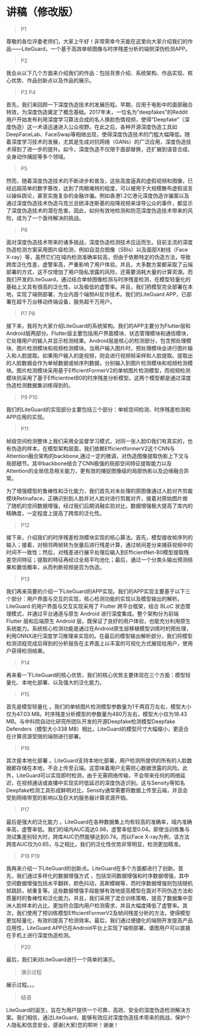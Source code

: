 # 讲稿（修改版）

> P1 

尊敬的各位评委老师们，大家上午好！非常荣幸今天能在这里向大家介绍我们的作品——LiteGuard，一个基于高效单帧图像与时序残差分析的端侧深伪检测APP。

> P2

我会从以下几个方面来介绍我们的作品：包括背景介绍、系统架构、作品实现、核心优势、作品创新点以及作品的展示。

> P3 P4

首先，我们来回顾一下深度伪造技术的发展历程。早期，应用于电影中的面部融合特效，为深度伪造奠定了概念基础。2017年末，一位名为“deepfakes”的Reddit用户开始发布利用深度学习算法合成的名人换脸色情视频，使得“Deepfake”（深度伪造）这一术语迅速进入公众视野。在此之后，各种开源深度伪造工具如DeepFaceLab、FaceSwap等相继出现，使得深度伪造技术的门槛大幅降低。随着深度学习技术的发展，尤其是生成对抗网络（GANs）的广泛应用，深度伪造技术得到了进一步的提升。如今，深度伪造不仅限于面部替换，还扩展到语音合成、全身动作捕捉等多个领域。

> P5

然而，随着深度伪造技术的不断进步和普及，这些高度逼真的虚假视频和图像，已经远超简单的数字篡改，达到了肉眼难辨的程度，可以被用于大规模散布虚假谣言以操纵舆论，甚至实施复杂的金融诈骗。例如香港1.2亿港元深度伪造诈骗案以及通过深度伪造技术伪造乌克兰总统泽连斯基的投降视频来误导公众的事件，都显示了深度伪造技术的潜在危害。因此，如何有效地检测和防范深度伪造技术带来的风险，成为了一个亟待解决的挑战。

> P6

面对深度伪造技术带来的诸多挑战，深度伪造检测技术应运而生。目前主流的深度伪造检测方案采用图片级检测，例如自混合图像（SBIs）以及面部X射线（Face X-ray）等，虽然它们在域内检测准确率较高，但由于依赖特定的伪造方法，导致跨库泛化性差，虚警率高，严重影响了用户体验。并且，大多数方案都采取了云端部署的方式，这不仅增加了用户隐私泄露的风险，还需要消耗大量的计算资源。而我们开发的LiteGuard，通过结合单帧图像检测与时序残差检测，在模型轻量化的基础上又具有很高的泛化性，以及极低的虚警率。并且，我们把模型完全部署在本地，实现了端侧部署，为业内首个端侧AI反诈技术。我们的LiteGuard APP，已部署在超千万台移动终端设备，服务超千万用户。

> P7 P8

接下来，我将为大家介绍LiteGuard的系统架构。我们的APP主要分为Flutter层和Android层两部分。Flutter层主要包括用户界面模块、状态管理模块和通信模块，它处理用户的输入并显示检测结果。Android层是核心的检测部分，包含预处理模块、图片检测模块和视频检测模块。当用户输入图片时，预处理模块会进行图片输入和人脸提取。如果用户输入的是视频，则会进行视频帧采样和人脸提取。提取出的人脸数据会作为单帧数据或帧序列数据，分别输入到图片检测模块和视频检测模块。图片检测模块采用基于EfficientFormerV2的单帧图片检测模型，而视频检测模块则采用了基于EfficientnetB0的时序残差分析模型。这两个模型都是通过深度伪造检测数据集训练得到的。

> P9 P10

我们的LiteGuard的实现部分主要包括三个部分：单帧空间检测、时序残差检测和APP应用的实现。

> P11

帧级空间检测整体上我们采用全监督学习模式，对同一张人脸ID我们有真实的，也有伪造的样本。在模型架构层面，我们依赖EfficientformerV2这个CNN与Attention融合架构的backbone,通过一定的微调，对伪造图像提取伪影上下文与局部细节。其中backbone结合了CNN极强的局部空间特征提取能力以及Attention的全局信息相关能力，更有效的捕捉图像级的局部伪影以及边缘融合异常。

为了增强模型的鲁棒性和泛化能力，我们首先对未处理的原图像通过人脸对齐剪裁模块Retinaface，正确识别到人脸并对人脸对进行剪裁对齐，接着对原始图片做了随机的空间数据增强，经过我们后期消融实验对比，数据增强极大提高了库内的精确度，一定程度上提高了跨库的泛化性。

> P12

接下来，介绍我们的时序残差检测模块实现的核心算法。首先，模型接收帧序列的输入；接着，对相邻两帧转为张量后进行残差计算，通过帧间差分来捕获视频中的时间不一致性；然后，对残差进行展平处理后输入到EfficientNet-B0模型提取残差空间特征；提取的特征再经过全局平均池化；最后，通过一个分类头输出预测结果和置信概率，从而判断视频是否为伪造。

> P13

我们再来简要的介绍一下LiteGuard的APP实现。我们的APP实现主要基于以下三个部分：用户界面与交互的实现，核心检测功能的实现以及模型输出的解析。LiteGuard 的用户界面与交互实现采用了 Flutter 跨平台框架，结合 BLoC 状态管理模式，并通过平台通道与原生 Android 进行深度集成。整个架构分为前端 Flutter 层和后端原生 Android 层，既保证了良好的用户体验，也能充分利用原生系统能力。系统核心检测功能是通过在Android原生层移植模型训练时的预处理， 利用ONNX进行深度学习推理来实现的。在最后的模型输出解析部分，我们将模型检测流程完成后得到的分析报告在主界面上以丰富的可视化方式展现给用户，使用户获得检测结果。

> P14 

再来看一下LiteGuard的核心优势，我们的核心优势主要体现在三个方面：模型轻量化、本地化部署、以及强大的泛化能力。

> P15

首先是模型轻量化 。我们的单帧图片检测模型参数量为1千两百万左右，模型大小仅为47.03 MB。时序残差分析模型的参数量为480万左右，模型大小仅为18.43 MB。与中科院自动化研究所团队开发的开源Deepfake检测模型Deepfake Defenders（模型大小338 MB）相比，LiteGuard的模型尺寸大幅缩小，更适合在计算资源受限的端侧进行部署。

> P16

其次是本地化部署 。LiteGuard支持本地化部署，用户检测所提供的所有的人脸数据都存储在本地，不会上传至云端。这意味着用户无需担心数据泄露的风险。此外，LiteGuard可以实现即时检测，由于无需网络传输，不会带来任何的网络延迟，在视频通话或直播中实现实时低延迟的深度伪造识别。这与Sensity等知名Deepfake检测工具形成鲜明对比，Sensity通常需要将数据上传至云端，并且会受到网络带宽的影响以及巨大的服务器计算资源开销。

> P17

最后是强大的泛化能力 。LiteGuard在各种数据集上均有较高的准确率，域内准确率高，虚警率低。我们的域内AUC高达0.98，虚警率低至0.04。即使当训练集与测试集差别较大时，跨库AUC仍然能够达到0.74。而以Face X-ray为例，该方法跨库AUC仅为0.65，与之相比，我们的泛化性优势非常明显，检测更加精准。

> P18 P19

我再来介绍一下LiteGuard的创新点。LiteGuard在多个方面都进行了创新。首先，我们通过多样化的数据增强方式 ，包括空间数据增强和时序数据增强，其中空间数据增强包括水平翻转，颜色抖动，高斯模糊等，而时序数据增强则包括随机帧跳跃，帧重复等。这些数据增强手段能够有效地提高模型在面对不同伪造方法和质量时的鲁棒性和泛化能力。并且，我们采用了混合训练策略，提高了数据集中亚洲人脸样本的占比，更加符合国内用户检测需求，并且大幅度降低了虚警率。其次，我们使用了预训练模型EfficientFormerV2及帧间残差分析的方法，使得模型更加轻量化，有效的提高了检测效率。最后，我们通过便捷化的端侧开发提高产品应用性，LiteGuard APP已在Android平台上实现了端侧部署，谱图用户可以直接在手机上进行深度伪造检测。

> P20 

最后，我们来对LiteGuard进行一个简单的演示。

> 演示过程

展示过程。。。

> 结语

LiteGuard的诞生，旨在为用户提供一个可靠、高效、安全的深度伪造检测解决方案。我们相信，通过LiteGuard，能够有效应对深度伪造技术带来的挑战，保护个人隐私和信息安全。感谢(大家)您的聆听！谢谢！